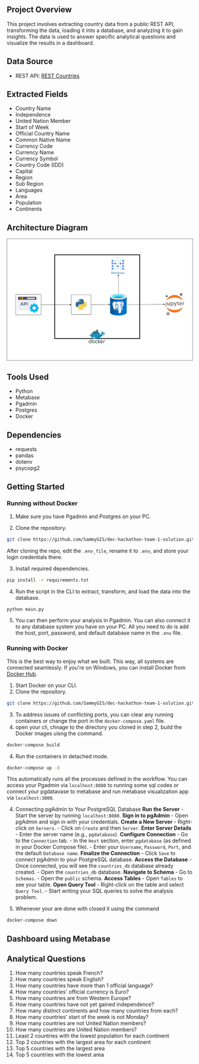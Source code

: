 ## Project Overview
This project involves extracting country data from a public REST API, transforming the data, loading it into a database, and analyzing it to gain insights. The data is used to answer specific analytical questions and visualize the results in a dashboard.

## Data Source
- REST API: [REST Countries](https://restcountries.com/v3.1/all)

## Extracted Fields
- Country Name
- Independence
- United Nation Member
- Start of Week
- Official Country Name
- Common Native Name
- Currency Code
- Currency Name
- Currency Symbol
- Country Code (IDD)
- Capital
- Region
- Sub Region
- Languages
- Area
- Population
- Continents

## Architecture Diagram
![alt text](project_architecture.png)

## Tools Used
- Python
- Metabase
- Pgadmin
- Postgres
- Docker

## Dependencies
- requests
- pandas
- dotenv
- psycopg2

## Getting Started
### Running without Docker
1. Make sure you have Pgadmin and Postgres on your PC.

2. Clone the repository.
```bash
git clone https://github.com/SammyGIS/dec-hackathon-team-1-solution.git
```
After cloning the repo, edit the `.env_file`, rename it to `.env`, and store your login credentials there.

3. Install required dependencies.
```bash
pip install -r requirements.txt
```

4. Run the script in the CLI to extract, transform, and load the data into the database.
```bash
python main.py
```

5. You can then perform your analysis in Pgadmin. You can also connect it to any database system you have on your PC. All you need to do is add the host, port, password, and default database name in the `.env` file.

### Running with Docker
This is the best way to enjoy what we built. This way, all systems are connected seamlessly. If you're on Windows, you can install Docker from [Docker Hub](https://www.docker.com/products/docker-desktop/).

1. Start Docker on your CLI.
2. Clone the repository.
```bash
git clone https://github.com/SammyGIS/dec-hackathon-team-1-solution.git
```
3. To address issues of conflicting ports, you can clear any running containers or change the port in the `docker-compose.yaml` file.
4. open your cli, chnage to the directory you cloned in step 2, build the Docker images uisng the command.
```bash
docker-compose build
```
4. Run the containers in detached mode.
```bash
docker-compose up -d
```
This automatically runs all the processes defined in the workflow. You can access your Pgadmin via `localhost:8080` to running some sql codes or connect your pgdatavase to metabase and run metabase visualization app via `localhost:3000`.


4. Connecting pgAdmin to Your PostgreSQL Database
    **Run the Server**
        - Start the server by running `localhost:8080`.
    **Sign in to pgAdmin**
        - Open pgAdmin and sign in with your credentials.
    **Create a New Server**
        - Right-click on `Servers`.
        - Click on `Create` and then `Server`.
    **Enter Server Details**
        - Enter the server name (e.g., `pgdatabase`).
    **Configure Connection**
        - Go to the `Connection` tab.
        - In the `Host` section, enter `pgdatabase` (as defined in your Docker Compose file).
        - Enter your `Username`, `Password`, `Port`, and the default `Database name`.
    **Finalize the Connection**
        - Click `Save` to connect pgAdmin to your PostgreSQL database.
    **Access the Database**
        - Once connected, you will see the `countries_db` database already created.
        - Open the `countries_db` database.
    **Navigate to Schema**
        - Go to `Schemas`.
        - Open the `public` schema.
    **Access Tables**
        - Open `Tables` to see your table.
    **Open Query Tool**
        - Right-click on the table and select `Query Tool`.
        - Start writing your SQL queries to solve the analysis problem.

5. Whenever your are done with closed it using the command
```bash
docker-compose down
```

## Dashboard using Metabase

## Analytical Questions
1. How many countries speak French?
2. How many countries speak English?
3. How many countries have more than 1 official language?
4. How many countries' official currency is Euro?
5. How many countries are from Western Europe?
6. How many countries have not yet gained independence?
7. How many distinct continents and how many countries from each?
8. How many countries' start of the week is not Monday?
9. How many countries are not United Nation members?
10. How many countries are United Nation members?
11. Least 2 countries with the lowest population for each continent
12. Top 2 countries with the largest area for each continent
13. Top 5 countries with the largest area
14. Top 5 countries with the lowest area

